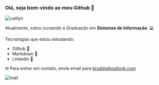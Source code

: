 ### Olá, seja bem-vindo ao meu Github 👋

![caitlyn](https://media1.tenor.com/images/8410227761e43b3ab118e8267bf171b7/tenor.gif?itemid=18758565)

Atualmente, estou cursando a Graduação em **Sistemas de Informação**. 💻

Tecnologias que estou estudando:

* Github 📡
* Markdown 📑
* Linkedin 🧷

✉ Para entrar em contato, envie email para brudds@outlook.com

![mail](https://img.shields.io/badge/Microsoft_Outlook-0078D4?style=for-the-badge&logo=microsoft-outlook&logoColor=white)
